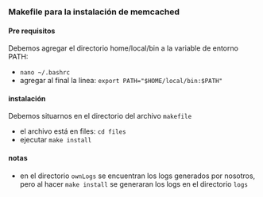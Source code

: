 ### Makefile para la instalación de memcached

#### Pre requisitos

Debemos agregar el directorio home/local/bin a la variable de entorno PATH:

- `nano ~/.bashrc` 
- agregar al final la linea: `export PATH="$HOME/local/bin:$PATH"`

#### instalación

Debemos situarnos en el directorio del archivo `makefile`

- el archivo está en files: `cd files`
- ejecutar `make install`

#### notas

- en el directorio `ownLogs` se encuentran los logs generados por nosotros, pero al hacer `make install` se generaran los logs en el directorio `logs`
